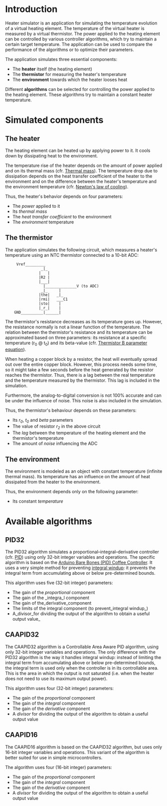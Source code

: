 

# Introduction #

Heater simulator is an application for simulating the temperature evolution of a virtual heating element. The temperature of the virtual heater is measured by a virtual thermistor. The power applied to the heating element can be controlled by various controller algorithms, which try to maintain a certain target temperature. The application can be used to compare the performance of the algorithms or to optimize their parameters.

The application simulates three essential components:
  * The **heater** itself (the heating element)
  * The **thermistor** for measuring the heater's temperature
  * The **environment** towards which the heater looses heat

Different **algorithms** can be selected for controlling the power applied to the heating element. These algorithms try to maintain a constant heater temperature.

# Simulated components #

## The heater ##

The heating element can be heated up by applying power to it. It cools down by dissipating heat to the environment.

The temperature rise of the heater depends on the amount of power applied and on its thermal mass (cfr. [Thermal mass](http://en.wikipedia.org/wiki/Thermal_mass)). The temperature drop due to dissipation depends on the heat transfer coefficient of the heater to the environment and on the difference between the heater's temperature and the environment temperature (cfr. [Newton's law of cooling](http://en.wikipedia.org/wiki/Convective_heat_transfer#Equations_.28Newton.27s_law_of_cooling.29)).

Thus, the heater's behavior depends on four parameters:
  * The _power_ applied to it
  * Its _thermal mass_
  * The _heat transfer coefficient_ to the environment
  * The _environment_ temperature


## The thermistor ##

The application simulates the following circuit, which measures a heater's  temperature using an NTC thermistor connected to a 10-bit ADC:

```
     Vref_________
                _|_
               |   |
               |R2 |
               |___|
                 |______________V (to ADC)
                _|_     |
               |the|   _|_
               |rmi|   ___C1
               |sto|    |
               |_r_|    |
    GND__________|______|
```

The thermistor's resistance decreases as its temperature goes up. However, the resistance normally is not a linear function of the temperature. The relation between the thermistor's resistance and its temperature can be approximated based on three parameters: its resistance at a specific temperature (r<sub>0</sub> @ t<sub>0</sub>) and its beta-value (cfr. [Thermistor B parameter equation](http://en.wikipedia.org/wiki/Thermistor#B_parameter_equation)).

When heating a copper block by a resistor, the heat will eventually spread out over the entire copper block. However, this process needs some time, so it might take a few seconds before the heat generated by the resistor reaches the thermistor. Thus, there is a lag between the real temperature and the temperature measured by the thermistor. This lag is included in the simulation.

Furthermore, the analog-to-digital conversion is not 100% accurate and can be under the influence of noise. This noise is also included in the simulation.

Thus, the thermistor's behaviour depends on these parameters:
  * Its _r<sub>0</sub>_, _t<sub>0</sub>_ and _beta_ parameters
  * The value of resistor _r<sub>2</sub>_ in the above circuit
  * The _lag_ between the temperature of the heating element and the thermistor's temperature
  * The amount of _noise_ influencing the ADC

## The environment ##

The environment is modeled as an object with constant temperature (infinite thermal mass). Its temperature has an influence on the amount of heat dissipated from the heater to the environment.

Thus, the environment depends only on the following parameter:
  * Its constant _temperature_

# Available algorithms #

## PID32 ##

The PID32 algorithm simulates a proportional–integral–derivative controller (cfr. [PID](http://en.wikipedia.org/wiki/PID_controller)) using only 32-bit integer variables and operations. The specific algorithm is based on the [Arduino Bare Bones (PID) Coffee Controller](http://www.arduino.cc/playground/Main/BarebonesPIDForEspresso). It uses a very simple method for preventing [integral windup](http://en.wikipedia.org/wiki/Integral_windup): it prevents the integral term from accumulating above or below pre-determined bounds.

This algorithm uses five (32-bit integer) parameters:
  * The gain of the _proportional_ component
  * The gain of the _integra\_l component
  * The gain of the_derivative_component
  * The limits of the integral component (to prevent_integral windup_)
  * A_divisor_for dividing the output of the algorithm to obtain a useful output value_

## CAAPID32 ##

The CAAPID32 algorithm is a Controllable Area Aware PID algorithm, using only 32-bit integer variables and operations. The only difference with the PID32 algorithm is the way it handles integral windup: instead of limiting the integral term from accumulating above or below pre-determined bounds, the integral term is used only when the controller is in its controllable area. This is the area in which the output is not saturated (i.e. when the heater does not need to use its maximum output power).

This algorithm uses four (32-bit integer) parameters:
  * The gain of the _proportional_ component
  * The gain of the _integral_ component
  * The gain of the _derivative_ component
  * A _divisor_ for dividing the output of the algorithm to obtain a useful output value

## CAAPID16 ##

The CAAPID16 algorithm is based on the CAAPID32 algorithm, but uses only 16-bit integer variables and operations. This variant of the algorithm is better suited for use in simple microcontrollers.

The algorithm uses four (16-bit integer) parameters:
  * The gain of the _proportional_ component
  * The gain of the _integral_ component
  * The gain of the _derivative_ component
  * A _divisor_ for dividing the output of the algorithm to obtain a useful output value